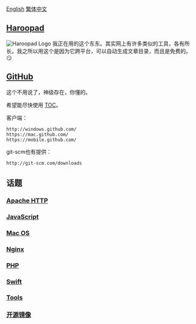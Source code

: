 [English](README.md) [繁体中文](README.zh-Hant.md)


## [Haroopad](http://pad.haroopress.com/user.html)

![Haroopad Logo](http://pad.haroopress.com/assets/images/logo-small.png)
我正在用的这个东东。其实网上有许多类似的工具，各有所长。我之所以用这个是因为它跨平台，可以自动生成文章目录，而且是免费的。:smirk:


## [GitHub](http://github.com/)

这个不用说了，神级存在，你懂的。

希望能尽快使用 [TOC](https://github.com/isaacs/github/issues/215)。

客户端：

```text
http://windows.github.com/
https://mac.github.com/
https://mobile.github.com/
```

git-scm也有提供：

```text
http://git-scm.com/downloads
```


## 话题

### [Apache HTTP](apache.zh.md)

### [JavaScript](js.zh.md)

### [Mac OS](macos.zh.md)

### [Nginx](nginx.zh.md)

### [PHP](php.zh.md)

### [Swift](swift.zh.md)

### [Tools](tools.zh.md)

### [开源镜像](mirrors.zh.md)
